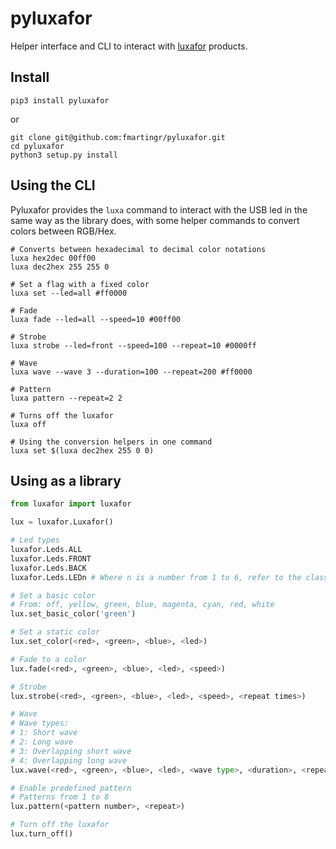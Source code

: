 # pyluxafor

Helper interface and CLI to interact with [luxafor](https://luxafor.com) products.

## Install

```
pip3 install pyluxafor
```

or

```
git clone git@github.com:fmartingr/pyluxafor.git
cd pyluxafor
python3 setup.py install
```

## Using the CLI

Pyluxafor provides the `luxa` command to interact with the USB led in the same way as the library
does, with some helper commands to convert colors between RGB/Hex.

```
# Converts between hexadecimal to decimal color notations
luxa hex2dec 00ff00
luxa dec2hex 255 255 0

# Set a flag with a fixed color
luxa set --led=all #ff0000

# Fade
luxa fade --led=all --speed=10 #00ff00

# Strobe
luxa strobe --led=front --speed=100 --repeat=10 #0000ff

# Wave
luxa wave --wave 3 --duration=100 --repeat=200 #ff0000

# Pattern
luxa pattern --repeat=2 2

# Turns off the luxafor
luxa off

# Using the conversion helpers in one command
luxa set $(luxa dec2hex 255 0 0)
```

## Using as a library

``` python
from luxafor import luxafor

lux = luxafor.Luxafor()

# Led types
luxafor.Leds.ALL
luxafor.Leds.FRONT
luxafor.Leds.BACK
luxafor.Leds.LEDn # Where n is a number from 1 to 6, refer to the class

# Set a basic color
# From: off, yellow, green, blue, magenta, cyan, red, white
lux.set_basic_color('green')

# Set a static color
lux.set_color(<red>, <green>, <blue>, <led>)

# Fade to a color
lux.fade(<red>, <green>, <blue>, <led>, <speed>)

# Strobe
lux.strobe(<red>, <green>, <blue>, <led>, <speed>, <repeat times>)

# Wave
# Wave types:
# 1: Short wave
# 2: Long wave
# 3: Overlapping short wave
# 4: Overlapping long wave
lux.wave(<red>, <green>, <blue>, <led>, <wave type>, <duration>, <repeat times>)

# Enable predefined pattern
# Patterns from 1 to 8
lux.pattern(<pattern number>, <repeat>)

# Turn off the luxafor
lux.turn_off()
```
